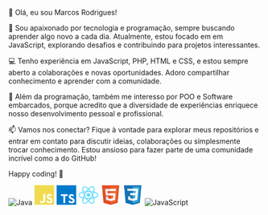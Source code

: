 👋 Olá, eu sou Marcos Rodrigues!

🚀 Sou apaixonado por tecnologia e programação, sempre buscando aprender algo novo a cada dia. Atualmente, estou focado em em JavaScript, explorando desafios e contribuindo para projetos interessantes.

💻 Tenho experiência em JavaScript, PHP, HTML e CSS, e estou sempre aberto a colaborações e novas oportunidades. Adoro compartilhar conhecimento e aprender com a comunidade.

🌱 Além da programação, também me interesso por POO e Software embarcados, porque acredito que a diversidade de experiências enriquece nosso desenvolvimento pessoal e profissional.

📫 Vamos nos conectar? Fique à vontade para explorar meus repositórios e entrar em contato para discutir ideias, colaborações ou simplesmente trocar conhecimento. Estou ansioso para fazer parte de uma comunidade incrível como a do GitHub!

Happy coding! 🚀


<img alt="Java" height="40px" width="40px" src="https://raw.githubusercontent.com/tomchen/stack-icons/master/logos/java.svg" title="Java">

<img alt="Rafa-Js" height="40px" width="40px" src="https://raw.githubusercontent.com/devicons/devicon/master/icons/javascript/javascript-plain.svg">

<img alt="Rafa-Ts" height="40px" width="40px" src="https://raw.githubusercontent.com/devicons/devicon/master/icons/typescript/typescript-plain.svg">

<img alt="Rafa-React" height="40px" width="40px" src="https://raw.githubusercontent.com/devicons/devicon/master/icons/react/react-original.svg">

<img alt="Rafa-HTML" height="40px" width="40px" src="https://raw.githubusercontent.com/devicons/devicon/master/icons/html5/html5-original.svg">

<img alt="Rafa-CSS" height="40px" width="40px" src="https://raw.githubusercontent.com/devicons/devicon/master/icons/css3/css3-original.svg">

<img alt="JavaScript" height="40px" width="40px" src="https://raw.githubusercontent.com/tomchen/stack-icons/master/logos/bootstrap.svg" title="Bootstrap">

